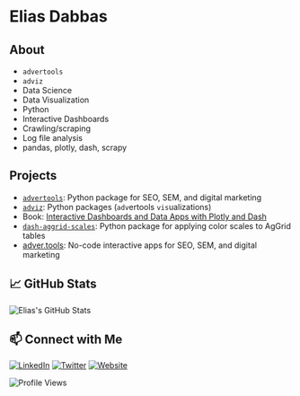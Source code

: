 # Elias Dabbas


## About

- `advertools`
- `adviz`
- Data Science
- Data Visualization
- Python
- Interactive Dashboards
- Crawling/scraping
- Log file analysis
- pandas, plotly, dash, scrapy


## Projects

- [`advertools`](https://github.com/eliasdabbas/advertools): Python package for SEO, SEM, and digital marketing
- [`adviz`](https://eliasdabbas.github.io/adviz/): Python packages (`adv`ertools `vis`ualizations)
- Book: [Interactive Dashboards and Data Apps with Plotly and Dash](https://www.amazon.com/dp/B08XMW45VY)
- [`dash-aggrid-scales`](https://dash-aggrid-scales.com/): Python package for applying color scales to AgGrid tables
- [adver.tools](https://adver.tools/): No-code interactive apps for SEO, SEM, and digital marketing


## 📈 GitHub Stats

![Elias's GitHub Stats](https://github-readme-stats.vercel.app/api?username=eliasdabbas&show_icons=true&theme=radical)

## 📫 Connect with Me

[![LinkedIn](https://img.shields.io/badge/-LinkedIn-0077B5?style=flat&logo=linkedin)](https://linkedin.com/in/eliasdabbas)
[![Twitter](https://img.shields.io/badge/-Twitter-1DA1F2?style=flat&logo=twitter)](https://twitter.com/eliasdabbas)
[![Website](https://img.shields.io/badge/-Website-FF7139?style=flat&logo=Firefox-Browser)](https://adver.tools)


![Profile Views](https://komarev.com/ghpvc/?username=eliasdabbas&color=green)
